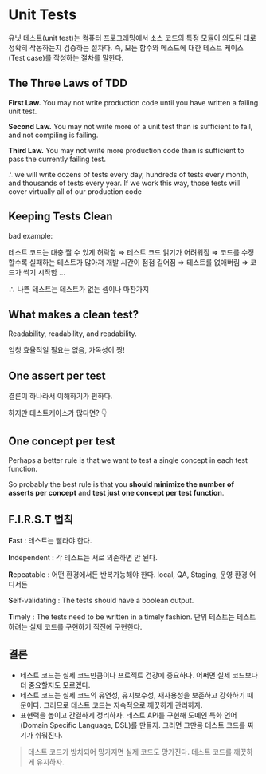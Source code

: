 # Unit Tests

유닛 테스트(unit test)는 컴퓨터 프로그래밍에서 소스 코드의 특정 모듈이 의도된 대로 정확히 작동하는지 검증하는 절차다. 즉, 모든 함수와 메소드에 대한 테스트 케이스(Test case)를 작성하는 절차를 말한다.

## ****The Three Laws of TDD****

**First Law.** You may not write production code until you have written a failing unit test.

**Second Law.** You may not write more of a unit test than is sufficient to fail, and not compiling is failing.

**Third Law.** You may not write more production code than is sufficient to pass the currently failing test.

∴ we will write dozens of tests every day, hundreds of tests every month, and thousands of tests every year. If we work this way, those tests will cover virtually all of our production code

## Keeping Tests Clean

bad example:

테스트 코드는 대충 짤 수 있게 허락함 ⇒ 테스트 코드 읽기가 어려워짐 ⇒ 코드를 수정할수록 실패하는 테스트가 많아져 개발 시간이 점점 길어짐 ⇒ 테스트를 없애버림 ⇒ 코드가 썩기 시작함 … 

∴ 나쁜 테스트는 테스트가 없는 셈이나 마찬가지

## What makes a clean test?

Readability, readability, and readability.

엄청 효율적일 필요는 없음, 가독성이 짱!

## One assert per test

결론이 하나라서 이해하기가 편하다.

하지만 테스트케이스가 많다면? 👇

## One concept per test

Perhaps a better rule is that we want to test a single concept in each test function.

So probably the best rule is that you **should minimize the number of asserts per concept** and **test just one concept per test function**.

## F.I.R.S.T 법칙

**F**ast : 테스트는 빨라야 한다.

**I**ndependent : 각 테스트는 서로 의존하면 안 된다.

**R**epeatable : 어떤 환경에서든 반복가능해야 한다. local, QA, Staging, 운영 환경 어디서든

**S**elf-validating : The tests should have a boolean output.

**T**imely : The tests need to be written in a timely fashion. 단위 테스트는 테스트하려는 실제 코드를 구현하기 직전에 구현한다.

## **결론**

- 테스트 코드는 실제 코드만큼이나 프로젝트 건강에 중요하다. 어쩌면 실제 코드보다 더 중요할지도 모르겠다.
- 테스트 코드는 실제 코드의 유연성, 유지보수성, 재사용성을 보존하고 강화하기 때문이다. 그러므로 테스트 코드는 지속적으로 깨끗하게 관리하자.
- 표현력을 높이고 간결하게 정리하자. 테스트 API를 구현해 도메인 특화 언어(Domain Specific Language, DSL)를 만들자. 그러면 그만큼 테스트 코드를 짜기가 쉬워진다.

> 테스트 코드가 방치되어 망가지면 실제 코드도 망가진다. 테스트 코드를 깨끗하게 유지하자.
>
